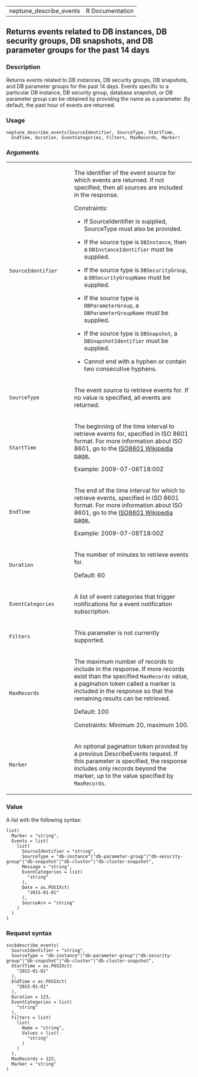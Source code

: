 <table style="width: 100%;">
<tbody>
<tr class="odd">
<td>neptune_describe_events</td>
<td style="text-align: right;">R Documentation</td>
</tr>
</tbody>
</table>

## Returns events related to DB instances, DB security groups, DB snapshots, and DB parameter groups for the past 14 days

### Description

Returns events related to DB instances, DB security groups, DB
snapshots, and DB parameter groups for the past 14 days. Events specific
to a particular DB instance, DB security group, database snapshot, or DB
parameter group can be obtained by providing the name as a parameter. By
default, the past hour of events are returned.

### Usage

    neptune_describe_events(SourceIdentifier, SourceType, StartTime,
      EndTime, Duration, EventCategories, Filters, MaxRecords, Marker)

### Arguments

<table>
<colgroup>
<col style="width: 35%" />
<col style="width: 65%" />
</colgroup>
<tbody>
<tr class="odd">
<td><code
id="neptune_describe_events_:_SourceIdentifier">SourceIdentifier</code></td>
<td><p>The identifier of the event source for which events are returned.
If not specified, then all sources are included in the response.</p>
<p>Constraints:</p>
<ul>
<li><p>If SourceIdentifier is supplied, SourceType must also be
provided.</p></li>
<li><p>If the source type is <code>DBInstance</code>, then a
<code>DBInstanceIdentifier</code> must be supplied.</p></li>
<li><p>If the source type is <code>DBSecurityGroup</code>, a
<code>DBSecurityGroupName</code> must be supplied.</p></li>
<li><p>If the source type is <code>DBParameterGroup</code>, a
<code>DBParameterGroupName</code> must be supplied.</p></li>
<li><p>If the source type is <code>DBSnapshot</code>, a
<code>DBSnapshotIdentifier</code> must be supplied.</p></li>
<li><p>Cannot end with a hyphen or contain two consecutive
hyphens.</p></li>
</ul></td>
</tr>
<tr class="even">
<td><code
id="neptune_describe_events_:_SourceType">SourceType</code></td>
<td><p>The event source to retrieve events for. If no value is
specified, all events are returned.</p></td>
</tr>
<tr class="odd">
<td><code id="neptune_describe_events_:_StartTime">StartTime</code></td>
<td><p>The beginning of the time interval to retrieve events for,
specified in ISO 8601 format. For more information about ISO 8601, go to
the <a href="https://en.wikipedia.org/wiki/ISO_8601">ISO8601 Wikipedia
page.</a></p>
<p>Example: 2009-07-08T18:00Z</p></td>
</tr>
<tr class="even">
<td><code id="neptune_describe_events_:_EndTime">EndTime</code></td>
<td><p>The end of the time interval for which to retrieve events,
specified in ISO 8601 format. For more information about ISO 8601, go to
the <a href="https://en.wikipedia.org/wiki/ISO_8601">ISO8601 Wikipedia
page.</a></p>
<p>Example: 2009-07-08T18:00Z</p></td>
</tr>
<tr class="odd">
<td><code id="neptune_describe_events_:_Duration">Duration</code></td>
<td><p>The number of minutes to retrieve events for.</p>
<p>Default: 60</p></td>
</tr>
<tr class="even">
<td><code
id="neptune_describe_events_:_EventCategories">EventCategories</code></td>
<td><p>A list of event categories that trigger notifications for a event
notification subscription.</p></td>
</tr>
<tr class="odd">
<td><code id="neptune_describe_events_:_Filters">Filters</code></td>
<td><p>This parameter is not currently supported.</p></td>
</tr>
<tr class="even">
<td><code
id="neptune_describe_events_:_MaxRecords">MaxRecords</code></td>
<td><p>The maximum number of records to include in the response. If more
records exist than the specified <code>MaxRecords</code> value, a
pagination token called a marker is included in the response so that the
remaining results can be retrieved.</p>
<p>Default: 100</p>
<p>Constraints: Minimum 20, maximum 100.</p></td>
</tr>
<tr class="odd">
<td><code id="neptune_describe_events_:_Marker">Marker</code></td>
<td><p>An optional pagination token provided by a previous
DescribeEvents request. If this parameter is specified, the response
includes only records beyond the marker, up to the value specified by
<code>MaxRecords</code>.</p></td>
</tr>
</tbody>
</table>

### Value

A list with the following syntax:

    list(
      Marker = "string",
      Events = list(
        list(
          SourceIdentifier = "string",
          SourceType = "db-instance"|"db-parameter-group"|"db-security-group"|"db-snapshot"|"db-cluster"|"db-cluster-snapshot",
          Message = "string",
          EventCategories = list(
            "string"
          ),
          Date = as.POSIXct(
            "2015-01-01"
          ),
          SourceArn = "string"
        )
      )
    )

### Request syntax

    svc$describe_events(
      SourceIdentifier = "string",
      SourceType = "db-instance"|"db-parameter-group"|"db-security-group"|"db-snapshot"|"db-cluster"|"db-cluster-snapshot",
      StartTime = as.POSIXct(
        "2015-01-01"
      ),
      EndTime = as.POSIXct(
        "2015-01-01"
      ),
      Duration = 123,
      EventCategories = list(
        "string"
      ),
      Filters = list(
        list(
          Name = "string",
          Values = list(
            "string"
          )
        )
      ),
      MaxRecords = 123,
      Marker = "string"
    )
